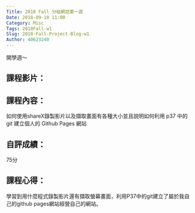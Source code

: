 ```yaml
---
Title: 2018 Fall 分組網誌第一週
Date: 2018-09-10 11:00
Category: Misc
Tags: 2018Fall-w1
Slug: 2018-Fall-Project-Blog-w1
Author: 40623240
---
```


開學週～

<!-- PELICAN_END_SUMMARY -->

課程影片：
----

課程內容：
----
如何使用shareX錄製影片以及擷取畫面有各種大小並且說明如何利用 p37 中的 git 建立個人的 Github Pages 網站

自評成績：
----
75分

課程心得：
----
學習到用什麼程式錄製影片還有擷取螢幕畫面，利用P37中的git建立了屬於我自己的github pages網站經營自己的網站。

